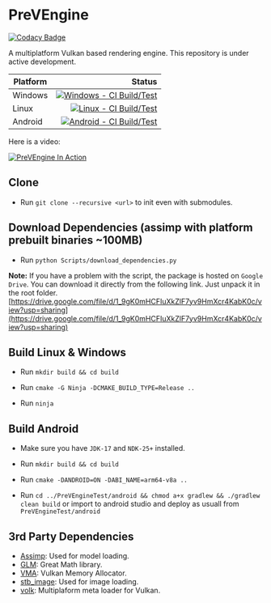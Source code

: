 # PreVEngine

[![Codacy Badge](https://app.codacy.com/project/badge/Grade/88a3ed1e12e04eb09882db2c7e5ea794)](https://app.codacy.com/gh/helcl42/PreVEngine/dashboard?utm_source=gh&utm_medium=referral&utm_content=&utm_campaign=Badge_grade)

A multiplatform Vulkan based rendering engine. This repository is under active development.

| Platform | Status |
|---|---:|
| Windows | [![Windows - CI Build/Test](https://github.com/helcl42/PreVEngine/actions/workflows/ci-windows.yml/badge.svg)](https://github.com/helcl42/PreVEngine/actions/workflows/ci-windows.yml) |
| Linux | [![Linux - CI Build/Test](https://github.com/helcl42/PreVEngine/actions/workflows/ci-linux.yml/badge.svg)](https://github.com/helcl42/PreVEngine/actions/workflows/ci-linux.yml) |
| Android  | [![Android - CI Build/Test](https://github.com/helcl42/PreVEngine/actions/workflows/ci-android.yml/badge.svg)](https://github.com/helcl42/PreVEngine/actions/workflows/ci-android.yml)  |

Here is a video:

[![PreVEngine In Action](http://img.youtube.com/vi/lSp1hOncLVs/0.jpg)](http://www.youtube.com/watch?v=lSp1hOncLVs "PreVEngine In Action")

## Clone
- Run `git clone --recursive <url>` to init even with submodules.

## Download Dependencies (assimp with platform prebuilt binaries ~100MB)
 - Run `python Scripts/download_dependencies.py`

 **Note:** If you have a problem with the script, the package is hosted on `Google Drive`. You can download it directly from the following link. Just unpack it in the root folder.
[https://drive.google.com/file/d/1_9gK0mHCFIuXkZlF7yv9HmXcr4KabK0c/view?usp=sharing](https://drive.google.com/file/d/1_9gK0mHCFIuXkZlF7yv9HmXcr4KabK0c/view?usp=sharing)

## Build Linux & Windows

 - Run `mkdir build && cd build`

 - Run `cmake -G Ninja -DCMAKE_BUILD_TYPE=Release ..`

 - Run `ninja`

## Build Android

 - Make sure you have `JDK-17` and `NDK-25+` installed.

 - Run `mkdir build && cd build`

 - Run `cmake -DANDROID=ON -DABI_NAME=arm64-v8a ..`

 - Run `cd ../PreVEngineTest/android && chmod a+x gradlew && ./gradlew clean build` or import to android studio and deploy as usuall from `PreVEngineTest/android`

## 3rd Party Dependencies
 - [Assimp](https://github.com/assimp/assimp): Used for model loading.
 - [GLM](https://github.com/g-truc/glm): Great Math library.
 - [VMA](https://github.com/GPUOpen-LibrariesAndSDKs/VulkanMemoryAllocator): Vulkan Memory Allocator.
 - [stb_image](https://github.com/nothings/stb): Used for image loading.
 - [volk](https://github.com/zeux/volk): Multiplaform meta loader for Vulkan.


